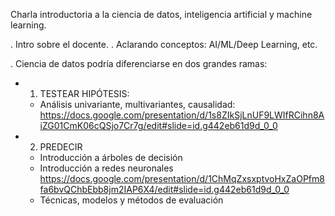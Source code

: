 Charla introductoria a la ciencia de datos, inteligencia artificial y machine learning.

. Intro sobre el docente.
. Aclarando conceptos: AI/ML/Deep Learning, etc.

. Ciencia de datos podría diferenciarse en dos grandes ramas:
- 1) TESTEAR HIPÓTESIS:
  - Análisis univariante, multivariantes, causalidad: https://docs.google.com/presentation/d/1s8ZIkSjLnUF9LWIfRCihn8AiZG01CmK06cQSjo7Cr7g/edit#slide=id.g442eb61d9d_0_0
- 2) PREDECIR
  - Introducción a árboles de decisión
  - Introducción a redes neuronales https://docs.google.com/presentation/d/1ChMqZxsxptvoHxZaOPfm8fa6bvQChbEbb8jm2IAP6X4/edit#slide=id.g442eb61d9d_0_0
  -  Técnicas, modelos y métodos de evaluación
